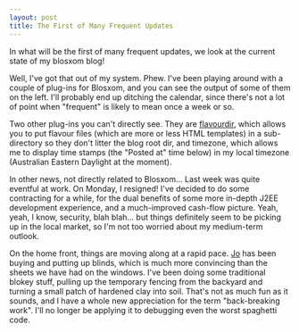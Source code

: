 ```yaml
---
layout: post
title: The First of Many Frequent Updates
---
```


<p>In what will be the first of many frequent updates, we look at the
current state of my blosxom blog!</p>

<p>Well, I've got that out of my system. Phew. I've been playing
around with a couple of plug-ins for Blosxom, and you can see the
output of some of them on the left. I'll probably end up ditching the
calendar, since there's not a lot of point when "frequent" is likely
to mean once a week or so.</p>

<p>Two other plug-ins you can't directly see. They are <a
href="http://raelity.org/apps/blosxom/downloads/plugins/flavourdir">flavourdir</a>,
which allows you to put flavour files (which are more or less HTML
templates) in a sub-directory so they don't litter the blog root dir,
and timezone, which allows me to display time stamps (the "Posted at"
time below) in my local timezone (Australian Eastern Daylight at the
moment).</p>

<p>In other news, not directly related to Blosxom... Last week was
quite eventful at work. On Monday, I resigned! I've decided to do some
contracting for a while, for the dual benefits of some more in-depth
J2EE development experience, and a much-improved cash-flow
picture. Yeah, yeah, I know, security, blah blah... but things
definitely seem to be picking up in the local market, so I'm not too
worried about my medium-term outlook.</p>

<p>On the home front, things are moving along at a rapid pace. <a
href="http://www.mojain.com/jo" >Jo</a> has been buying and putting up
blinds, which is much more convincing than the sheets we have had on
the windows. I've been doing some traditional blokey stuff, pulling up
the temporary fencing from the backyard and turning a small patch of
hardened clay into soil. That's not as much fun as it sounds, and I
have a whole new appreciation for the term "back-breaking work". I'll
no longer be applying it to debugging even the worst spaghetti
code.</p>

